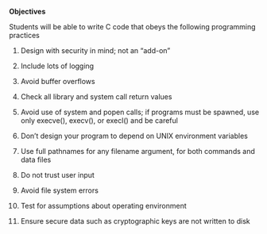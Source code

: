 **Objectives**

Students will be able to write C code that obeys the following programming practices

1. Design with security in mind; not an “add-on”
1. Include lots of logging
1. Avoid buffer overflows

1. Check all library and system call return values

1. Avoid use of system and popen calls; if programs must be spawned, use only execve(), execv(), or execl() and be careful

1. Don’t design your program to depend on UNIX environment variables

1. Use full pathnames for any filename argument, for both commands and data files

1. Do not trust user input

1. Avoid file system errors

1. Test for assumptions about operating environment

1. Ensure secure data such as cryptographic keys are not written to disk
